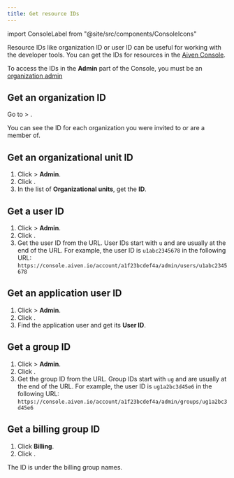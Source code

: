 ```yaml
---
title: Get resource IDs
---
```


import ConsoleLabel from "@site/src/components/ConsoleIcons"

Resource IDs like organization ID or user ID can be useful for working with the developer tools. You can get the IDs for resources in the [Aiven Console](https://console.aiven.io/).

To access the IDs in the **Admin** part of the Console, you must be an
[organization admin](/docs/platform/concepts/permissions#organization-roles-and-permissions)

## Get an organization ID

Go to <ConsoleLabel name="userinformation"/> > <ConsoleLabel name="Organizations"/>.

You can see the ID for each organization you were invited to or are a member of.

## Get an organizational unit ID

1. Click <ConsoleLabel name="userinformation"/> > **Admin**.
1. Click <ConsoleLabel name="organization"/>.
1. In the list of **Organizational units**, get the **ID**.

## Get a user ID

1. Click <ConsoleLabel name="userinformation"/> > **Admin**.
1. Click <ConsoleLabel name="users"/>.
1. Get the user ID from the URL. User IDs start with `u` and are usually at the
   end of the URL. For example, the user ID is `u1abc2345678` in the following URL:
   `https://console.aiven.io/account/a1f23bcdef4a/admin/users/u1abc2345678`

## Get an application user ID

1. Click <ConsoleLabel name="userinformation"/> > **Admin**.
1. Click <ConsoleLabel name="applicationusers"/>.
1. Find the application user and get its **User ID**.

## Get a group ID

1. Click <ConsoleLabel name="userinformation"/> > **Admin**.
1. Click <ConsoleLabel name="groups"/>.
1. Get the group ID from the URL. Group IDs start with `ug` and are usually at the
   end of the URL. For example, the user ID is `ug1a2bc3d45e6` in the following URL:
   `https://console.aiven.io/account/a1f23bcdef4a/admin/groups/ug1a2bc3d45e6`

## Get a billing group ID

1. Click **Billing**.
1. Click <ConsoleLabel name="billinggroups"/>.

The ID is under the billing group names.
